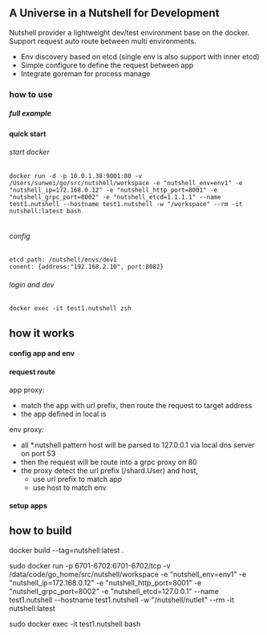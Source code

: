 ## A Universe in a Nutshell for Development
Nutshell provider a lightweight dev/test environment base on the docker. Support request auto route between multi environments.
- Env discovery based on etcd (single env is also support with inner etcd)
- Simple configure to define the request between app
- Integrate goreman for process manage

### how to use

##### full example

#### quick start

###### start docker
```
docker run -d -p 10.0.1.38:9001:80 -v /Users/sunwei/go/src/nutshell/workspace -e "nutshell_env=env1" -e "nutshell_ip=172.168.0.12" -e "nutshell_http_port=8001" -e "nutshell_grpc_port=8002" -e "nutshell_etcd=1.1.1.1" --name test1.nutshell --hostname test1.nutshell -w "/workspace" --rm -it nutshell:latest bash


```

###### config
```
etcd path: /nutshell/envs/dev1
conent: {address:"192.168.2.10", port:8082}
```

###### login and dev
```
docker exec -it test1.nutshell zsh
```

## how it works

#### config app and env

#### request route

app proxy:
 - match the app with url prefix, then route the request to target address
 - the app defined in local is 

env proxy:
- all *.nutshell pattern host will be parsed to 127.0.0.1 via local dns server on port 53
- then the request will be route into a grpc proxy on 80
- the proxy detect the url prefix (/shard.User) and host, 
  - use url prefix to match app 
  - use host to match env

#### setup apps

## how to build
docker build --tag=nutshell:latest .

sudo docker run -p 6701-6702:6701-6702/tcp -v /data/code/go_home/src/nutshell/workspace -e "nutshell_env=env1" -e "nutshell_ip=172.168.0.12" -e "nutshell_http_port=8001" -e "nutshell_grpc_port=8002" -e "nutshell_etcd=127.0.0.1" --name test1.nutshell --hostname test1.nutshell -w "/nutshell/nutlet" --rm -it nutshell:latest

sudo docker exec -it test1.nutshell bash
